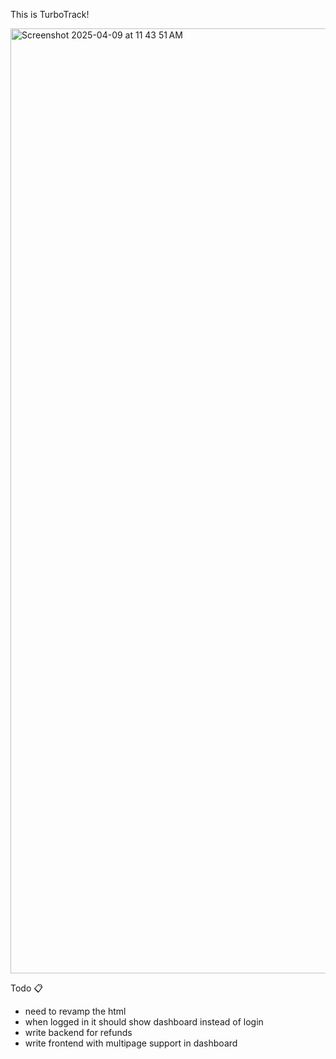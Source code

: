This is TurboTrack! 

<img width="1512" alt="Screenshot 2025-04-09 at 11 43 51 AM" src="https://github.com/user-attachments/assets/56fee2d1-dabb-4dce-8735-bcad4c62b434" />



Todo 📋 
- need to revamp the html
- when logged in it should show dashboard instead of login
- write backend for refunds
- write frontend with multipage support in dashboard
